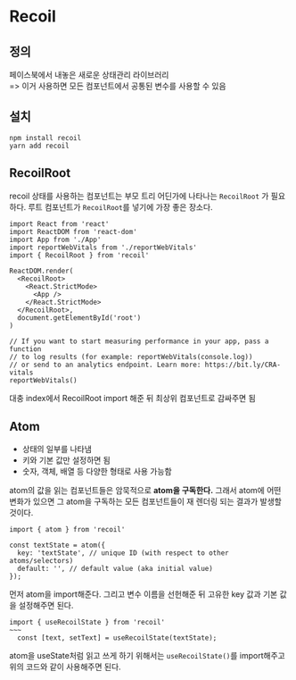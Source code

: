 # Recoil

## 정의

페이스북에서 내놓은 새로운 상태관리 라이브러리  
=> 이거 사용하면 모든 컴포넌트에서 공통된 변수를 사용할 수 있음

## 설치

```
npm install recoil
yarn add recoil
```

## RecoilRoot

recoil 상태를 사용하는 컴포넌트는 부모 트리 어딘가에 나타나는 `RecoilRoot` 가 필요하다. 루트 컴포넌트가 `RecoilRoot`를 넣기에 가장 좋은 장소다.

```JSX
import React from 'react'
import ReactDOM from 'react-dom'
import App from './App'
import reportWebVitals from './reportWebVitals'
import { RecoilRoot } from 'recoil'

ReactDOM.render(
  <RecoilRoot>
    <React.StrictMode>
      <App />
    </React.StrictMode>
  </RecoilRoot>,
  document.getElementById('root')
)

// If you want to start measuring performance in your app, pass a function
// to log results (for example: reportWebVitals(console.log))
// or send to an analytics endpoint. Learn more: https://bit.ly/CRA-vitals
reportWebVitals()

```

대충 index에서 RecoilRoot import 해준 뒤 최상위 컴포넌트로 감싸주면 됨

## Atom

- 상태의 일부를 나타냄
- 키와 기본 값만 설정하면 됨
- 숫자, 객체, 배열 등 다양한 형태로 사용 가능함

atom의 값을 읽는 컴포넌트들은 암묵적으로 **atom을 구독한다.** 그래서 atom에 어떤 변화가 있으면 그 atom을 구독하는 모든 컴포넌트들이 재 렌더링 되는 결과가 발생할 것이다.

```JSX
import { atom } from 'recoil'

const textState = atom({
  key: 'textState', // unique ID (with respect to other atoms/selectors)
  default: '', // default value (aka initial value)
});
```

먼저 atom을 import해준다. 그리고 변수 이름을 선헌해준 뒤 고유한 key 값과 기본 값을 설정해주면 된다.

```JSX
import { useRecoilState } from 'recoil'
~~~
  const [text, setText] = useRecoilState(textState);
```

atom을 useState처럼 읽고 쓰게 하기 위해서는 `useRecoilState()`를 import해주고 위의 코드와 같이 사용해주면 된다.

